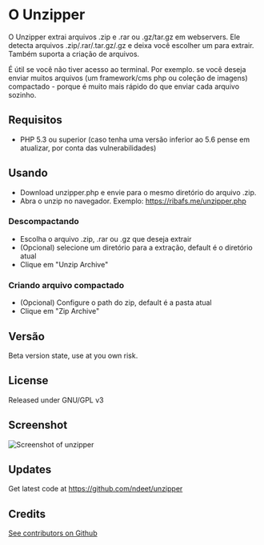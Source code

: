 # O Unzipper

O Unzipper extrai arquivos .zip e .rar ou .gz/tar.gz em webservers. Ele detecta arquivos .zip/.rar/.tar.gz/.gz e deixa você escolher um para extrair. Também suporta a criação de arquivos.

É útil se você não tiver acesso ao terminal. Por exemplo. se você deseja enviar muitos arquivos (um framework/cms php ou coleção de imagens) compactado - porque é muito mais rápido do que enviar cada arquivo sozinho.

## Requisitos

- PHP 5.3 ou superior (caso tenha uma versão inferior ao 5.6 pense em atualizar, por conta das vulnerabilidades)

## Usando

- Download unzipper.php e envie para o mesmo diretório do arquivo .zip.
- Abra o unzip no navegador. Exemplo: https://ribafs.me/unzipper.php

### Descompactando

- Escolha o arquivo .zip, .rar ou .gz que deseja extrair
- (Opcional) selecione um diretório para a extração, default é o diretório atual
- Clique em "Unzip Archive"

### Criando arquivo compactado

- (Opcional) Configure o path do zip, default é a pasta atual
- Clique em "Zip Archive"

## Versão

Beta version state, use at you own risk.

## License

Released under GNU/GPL v3

## Screenshot   
![Screenshot of unzipper](https://cloud.githubusercontent.com/assets/1136761/17080297/1bccbd60-512a-11e6-89cb-c6c112270154.png)

## Updates

Get latest code at https://github.com/ndeet/unzipper

## Credits   
[See contributors on Github](https://github.com/ndeet/unzipper/graphs/contributors)  


